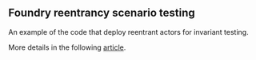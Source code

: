 ## Foundry reentrancy scenario testing

An example of the code that deploy reentrant actors for invariant testing.

More details in the following [article](https://blog.pessimistic.io/confession-about-fuzzing-5e50437fdd8f).
